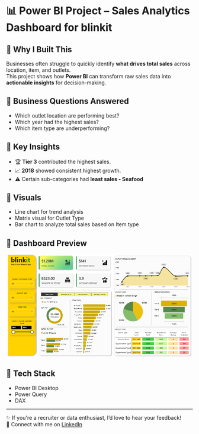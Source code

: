 # 📊 Power BI Project – Sales Analytics Dashboard for blinkit

## 🔹 Why I Built This
Businesses often struggle to quickly identify **what drives total sales** across location, item, and outlets.  
This project shows how **Power BI** can transform raw sales data into **actionable insights** for decision-making.  

## 🔹 Business Questions Answered
- Which outlet location are performing best?  
- Which year had the highest sales?  
- Which item type are underperforming?  

## 🔹 Key Insights
- 🏆 **Tier 3** contributed the highest sales.  
- 📈 **2018** showed consistent highest growth.  
- ⚠️ Certain sub-categories had **least sales - Seafood**

## 🔹 Visuals
- Line chart for trend analysis  
- Matrix visual for Outlet Type
- Bar chart to analyze total sales based on Item type 

## 🔹 Dashboard Preview
![Dashboard Screenshot](https://github.com/Divyashree-08996/PowerBi-Report/blob/main/Screenshot%202025-09-10%20183736.png)  

## 🔹 Tech Stack
- Power BI Desktop  
- Power Query  
- DAX  

---

✨ If you're a recruiter or data enthusiast, I’d love to hear your feedback!  
🔗 Connect with me on [LinkedIn](https://linkedin.com/in/your-profile)  

